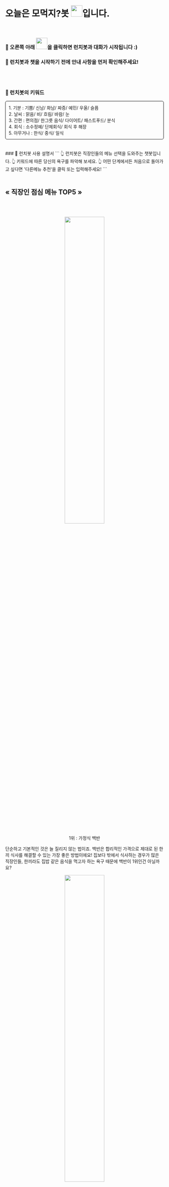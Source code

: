 # 오늘은 모먹지?봇 <img src="https://user-images.githubusercontent.com/103111041/169630391-8f1122ac-71b8-454c-a987-66b534ca33cc.png" width="36px" height="36px">입니다.   
<br>
  


### 🤖 오른쪽 아래 <img src="https://user-images.githubusercontent.com/103111041/169630391-8f1122ac-71b8-454c-a987-66b534ca33cc.png" width="36px" height="36px">을 클릭하면 런치봇과 대화가 시작됩니다 :)  


### 🤖 런치봇과 챗을 시작하기 전에 안내 사항을 먼저 확인해주세요!     
<br><br> 
  
  

### 🎯 런치봇의 키워드  
  
<div style="border: 1px solid black; border-radius: 5px; padding: 10px;">
1. 기분 : 기쁨/ 신남/ 화남/ 짜증/ 예민/ 우울/ 슬픔<br>
2. 날씨 : 맑음/ 비/ 흐림/ 바람/ 눈<br>
3. 간편 : 편의점/ 한그릇 음식/ 다이어트/ 패스트푸드/ 분식<br>
4. 회식 : 소수정예/ 단체회식/ 회식 후 해장<br>
5. 아무거나 : 한식/ 중식/ 일식
</div>
<br><br>
### 🎯 런치봇 사용 설명서         
```
👆 런치봇은 직장인들의 메뉴 선택을 도와주는 챗봇입니다.  
👆 키워드에 따른 당신의 욕구를 파악해 보세요.  
👆 어떤 단계에서든 처음으로 돌아가고 싶다면 '다른메뉴 추천‘을 클릭 또는 입력해주세요!  
```
  <br><br> 

## « 직장인 점심 메뉴 TOP5 » 

<br><br> 

<p align="center"> 
  <img src="https://user-images.githubusercontent.com/103111041/169541654-c1436b2c-a364-467d-817c-2b31c7057028.jpg" width="50%" height="50%" border="0">
</p>

<p align="center"> 1위 : 가정식 백반</p>

  단순하고 기본적인 것은 늘 질리지 않는 법이죠. 백반은 합리적인 가격으로 제대로 된 한 끼 식사를 해결할 수 있는 가장 좋은 방법이에요! 
집보다 밖에서 식사하는 경우가 많은 직장인들, 한끼라도 집밥 같은 음식을 먹고자 하는 욕구 때문에 백반이 1위인건 아닐까요?




<p align="center">
  <img src="https://user-images.githubusercontent.com/103111041/169543006-0f8ff9b7-2106-4a2f-8160-3c360bb9372d.jpg" width="50%" height="50%">
</p>

<p align="center"> 2위 : 구내식당 </p>

  구내식당은 회사에서 식대 명목으로 지원하는 경우가 많고 가격도 저렴하죠. 최근 공공기관이나 일부 기업은 외부인에게도 구내 식당을 개방한다고 하네요 ~



<p align="center"> 
  <img src="https://user-images.githubusercontent.com/103111041/169543410-89387f26-bfeb-4bff-9421-b969a24481d5.jpg" width="50%" height="50%">
</p>
<p align="center"> 3위 :  김치찌개 </p>

  한국인이라면 김치! 김치라는 식재료가 익숙한 만큼 그리고 칼칼한 이 맛, 점심으로 땡길시죠! 




<p align="center"> 
  <img src="https://user-images.githubusercontent.com/103111041/169543566-fe88e016-0813-439e-8a08-26064dbbf862.jpg" width="50%" height="50%">
</p>
<p align="center"> 4위 : 제육볶음 </p>

  찌개를 별로 좋아하지 않는 당신! 가격도 저렴해서 한끼 식사로 밥 한공기는 뚝딱 ~




<p align="center"> 
  <img src="https://user-images.githubusercontent.com/103111041/169543726-397ba6da-5c75-4227-ba63-310e713faabc.jpg" width="50%" height="50%">
</p>

<p align="center"> 5위 : 돈까스  </p>

  남녀노소 가리지 않고 누구나 좋아하는 친숙한 맛! 어렸을 때부터 먹던 추억이 있어서 그런지 더 맛있는 돈까스가 5위! 



[출처] : 네이버블로그(<a href="https://blog.naver.com/highmanc/220856704745">https://blog.naver.com/highmanc/220856704745</a>)

###  👍Top5에서도 먹을 음식이 떠오르지 않는다면 런치봇에게 도움을 요청해 보세요-!
